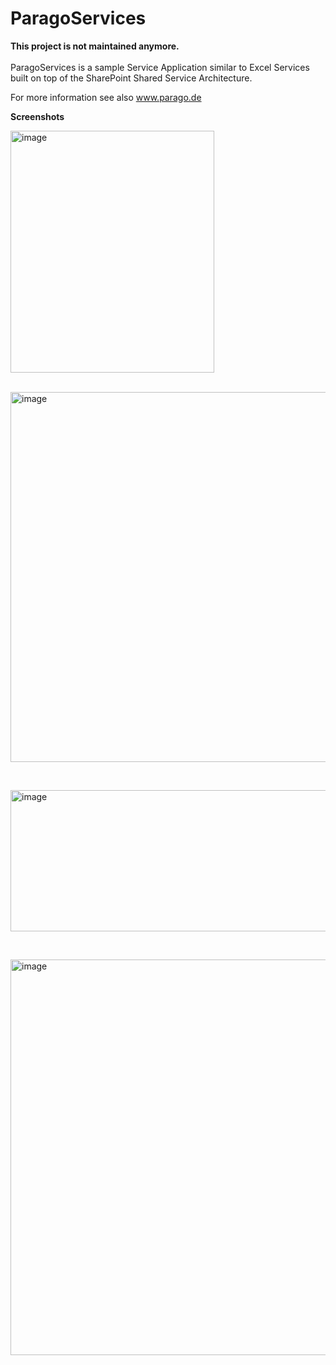 # ParagoServices

<div class="wikidoc">
<p><strong>This project is not maintained anymore.</strong> <br>
<br>
ParagoServices is a sample Service Application similar to Excel Services built on top of the SharePoint Shared Service Architecture.</p>
<p>For more information see also <a href="http://www.parago.de" target="_blank">
www.parago.de</a></p>
<p><strong>Screenshots</strong></p>
<p><a href="http://download.codeplex.com/Download?ProjectName=paragoservices&DownloadId=281274"><img title="image" src="http://download.codeplex.com/Download?ProjectName=paragoservices&DownloadId=281275" alt="image" width="326" height="387" border="0" style="padding-left:0px; padding-right:0px; display:inline; padding-top:0px; border:0px"></a></p>
<p><br>
<a href="http://download.codeplex.com/Download?ProjectName=paragoservices&DownloadId=281276"><img title="image" src="http://download.codeplex.com/Download?ProjectName=paragoservices&DownloadId=281277" alt="image" width="811" height="592" border="0" style="padding-left:0px; padding-right:0px; display:inline; padding-top:0px; border:0px"></a></p>
<p>&nbsp;</p>
<p><a href="http://download.codeplex.com/Download?ProjectName=paragoservices&DownloadId=281278"><img title="image" src="http://download.codeplex.com/Download?ProjectName=paragoservices&DownloadId=281279" alt="image" width="1093" height="226" border="0" style="padding-left:0px; padding-right:0px; display:inline; padding-top:0px; border:0px"></a></p>
<p>&nbsp;</p>
<p><a href="http://download.codeplex.com/Download?ProjectName=paragoservices&DownloadId=281283"><img title="image" src="http://download.codeplex.com/Download?ProjectName=paragoservices&DownloadId=281284" alt="image" width="1167" height="633" border="0" style="padding-left:0px; padding-right:0px; display:inline; padding-top:0px; border:0px"></a></p>
</div><div class="ClearBoth"></div>
